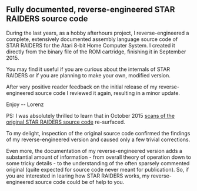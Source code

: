 ## Fully documented, reverse-engineered STAR RAIDERS source code

During the last years, as a hobby afterhours project, I reverse-engineered a complete, extensively documented assembly language source code of STAR RAIDERS for the Atari 8-bit Home Computer System. I created it directly from the binary file of the ROM cartridge, finishing it in September 2015.

You may find it useful if you are curious about the internals of STAR RAIDERS or if you are planning to make your own, modified version.

After very positive reader feedback on the initial release of my reverse-engineered source code I reviewed it again, resulting in a minor update.

Enjoy -- Lorenz

PS: I was absolutely thrilled to learn that in October 2015 [scans of the original STAR RAIDERS source code](https://archive.org/details/AtariStarRaidersSourceCode) re-surfaced.

To my delight, inspection of the original source code confirmed the findings of my reverse-engineered version and caused only a few trivial corrections.

Even more, the documentation of my reverse-engineered version adds a substantial amount of information - from overall theory of operation down to some tricky details - to the understanding of the often sparsely commented original (quite expected for source code never meant for publication). So, if you are interested in learing how STAR RAIDERS works, my reverse-engineered source code could be of help to you.
